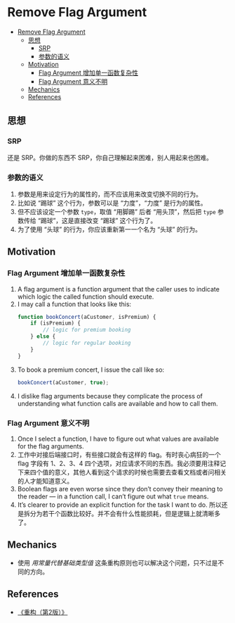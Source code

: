 # Remove Flag Argument

<!-- TOC -->

- [Remove Flag Argument](#remove-flag-argument)
    - [思想](#思想)
        - [SRP](#srp)
        - [参数的语义](#参数的语义)
    - [Motivation](#motivation)
        - [Flag Argument 增加单一函数复杂性](#flag-argument-增加单一函数复杂性)
        - [Flag Argument 意义不明](#flag-argument-意义不明)
    - [Mechanics](#mechanics)
    - [References](#references)

<!-- /TOC -->


## 思想
### SRP
还是 SRP。你做的东西不 SRP，你自己理解起来困难，别人用起来也困难。

### 参数的语义
1. 参数是用来设定行为的属性的，而不应该用来改变切换不同的行为。
2. 比如说 “踢球” 这个行为，参数可以是 “力度”，“力度” 是行为的属性。
3. 但不应该设定一个参数 `type`，取值 “用脚踢” 后者 “用头顶”，然后把 `type` 参数传给 “踢球”，这是直接改变 “踢球” 这个行为了。
4. 为了使用 “头球” 的行为，你应该重新第一一个名为 “头球” 的行为。


## Motivation
### Flag Argument 增加单一函数复杂性
1. A flag argument is a function argument that the caller uses to indicate which logic the called function should execute. 
2. I may call a function that looks like this:
    ```js
    function bookConcert(aCustomer, isPremium) {
        if (isPremium) {
            // logic for premium booking
        } else {
            // logic for regular booking
        }
    }
    ```
3. To book a premium concert, I issue the call like so:
    ```js
    bookConcert(aCustomer, true);
    ```
4. I dislike flag arguments because they complicate the process of understanding what function calls are available and how to call them. 

### Flag Argument 意义不明
1. Once I select a function, I have to figure out what values are available for the flag arguments. 
2. 工作中对接后端接口时，有些接口就会有这样的 flag。有时丧心病狂的一个 flag 字段有 1、2、3、4 四个选项，对应请求不同的东西。我必须要用注释记下来四个值的意义，其他人看到这个请求的时候也需要去查看文档或者问相关的人才能知道意义。
3. Boolean flags are even worse since they don’t convey their meaning to the reader — in a function call, I can’t figure out what `true` means. 
4. It’s clearer to provide an explicit function for the task I want to do. 所以还是拆分为若干个函数比较好。并不会有什么性能损耗，但是逻辑上就清晰多了。


## Mechanics
* 使用 *用常量代替基础类型值* 这条重构原则也可以解决这个问题，只不过是不同的方向。


## References
* [《重构（第2版）》](https://book.douban.com/subject/33400354/)
